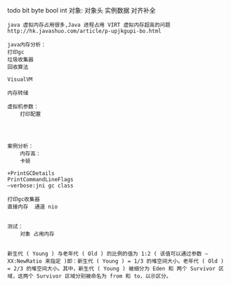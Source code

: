 todo
bit byte bool int 
对象: 对象头 实例数据 对齐补全

    java 虚拟内存占用很多,Java 进程占用 VIRT 虚拟内存超高的问题
    http://hk.javashuo.com/article/p-upjkgupi-bo.html
    
    java内存分析：
    打印gc
    垃圾收集器
    回收算法

	VisualVM
	
	内存转储
	
	虚拟机参数：
		打印配置
		
		
		
	
	案例分析：
		内存高：
		卡顿
	
	+PrintGCDetails
	PrintCommandLineFlags
	–verbose:jni gc class
	
	打印gc收集器
	直接内存  通道 nio
	
	
	测试：
		对象 占用内存
		
	
	新生代 ( Young ) 与老年代 ( Old ) 的比例的值为 1:2 ( 该值可以通过参数 –XX:NewRatio 来指定 )即：新生代 ( Young ) = 1/3 的堆空间大小。老年代 ( Old ) = 2/3 的堆空间大小。其中，新生代 ( Young ) 被细分为 Eden 和 两个 Survivor 区域，这两个 Survivor 区域分别被命名为 from 和 to，以示区分。
